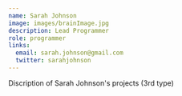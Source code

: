 ```yaml
---
name: Sarah Johnson
image: images/brainImage.jpg
description: Lead Programmer
role: programmer
links:
  email: sarah.johnson@gmail.com
  twitter: sarahjohnson
---
```


Discription of Sarah Johnson's projects (3rd type)